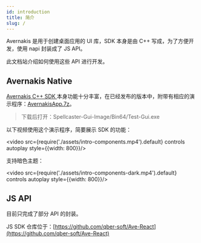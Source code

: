 ```yaml
---
id: introduction
title: 简介
slug: /
---
```


Avernakis 是用于创建桌面应用的 UI 库，SDK 本身是由 C++ 写成，为了方便开发，使用 napi 封装成了 JS API。

此文档站介绍如何使用这些 API 进行开发。

## Avernakis Native

[Avernakis C++ SDK ](https://github.com/qber-soft/Ave-SDK/blob/main/README_zh-cn.md) 本身功能十分丰富，在已经发布的版本中，附带有相应的演示程序：[AvernakisApp.7z](https://github.com/qber-soft/Ave-SDK/releases/download/0.8.0/AvernakisApp.7z)。

> 下载后打开：Spellcaster-Gui-Image/Bin64/Test-Gui.exe

以下视频使用这个演示程序，简要展示 SDK 的功能：

<video src={require('./assets/intro-components.mp4').default} controls autoplay style={{width: 800}}/>

支持暗色主题：

<video src={require('./assets/intro-components-dark.mp4').default} controls autoplay style={{width: 800}}/>

## JS API

目前只完成了部分 API 的封装。

JS SDK 仓库位于：[https://github.com/qber-soft/Ave-React](https://github.com/qber-soft/Ave-React)
